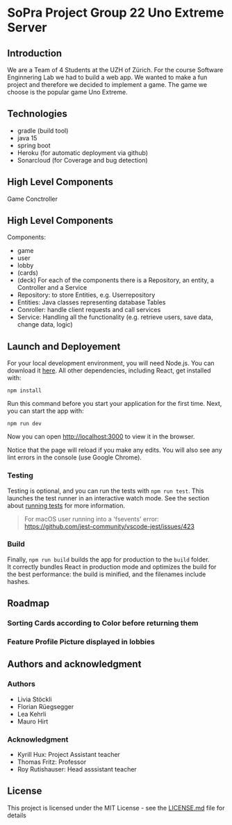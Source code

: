 # SoPra Project Group 22 Uno Extreme Server

## Introduction
We are a Team of 4 Students at the UZH of Zürich.
For the course Software Enginnering Lab we had to build a web app.
We wanted to make a fun project and therefore we decided to implement a game.
The game we choose is the popular game Uno Extreme.

## Technologies
- gradle (build tool)
- java 15 
- spring boot
- Heroku (for automatic deployment via github)
- Sonarcloud (for Coverage and bug detection)
## High Level Components
Game Conctroller

## High Level Components
Components:
- game 
- user
- lobby 
- (cards)
- (deck)
For each of the components there is a Repository, an entity, a Controller and a Service
- Repository: to store Entities, e.g. Userrepository
- Entities: Java classes representing database Tables
- Conroller: handle client requests and call services
- Service: Handling all the functionality (e.g. retrieve users, save data, change data, logic)


## Launch and Deployement
For your local development environment, you will need Node.js. You can download it [here](https://nodejs.org). All other dependencies, including React, get installed with:

```npm install```

Run this command before you start your application for the first time. Next, you can start the app with:

```npm run dev```

Now you can open [http://localhost:3000](http://localhost:3000) to view it in the browser.

Notice that the page will reload if you make any edits. You will also see any lint errors in the console (use Google Chrome).

### Testing
Testing is optional, and you can run the tests with `npm run test`.
This launches the test runner in an interactive watch mode. See the section about [running tests](https://facebook.github.io/create-react-app/docs/running-tests) for more information.

> For macOS user running into a 'fsevents' error: https://github.com/jest-community/vscode-jest/issues/423

### Build
Finally, `npm run build` builds the app for production to the `build` folder.<br>
It correctly bundles React in production mode and optimizes the build for the best performance: the build is minified, and the filenames include hashes.<br>



## Roadmap
### Sorting Cards according to Color before returning them
### Feature Profile Picture displayed in lobbies



## Authors and acknowledgment
### Authors
- Livia Stöckli
- Florian Rüegsegger
- Lea Kehrli
- Mauro Hirt

### Acknowledgment
- Kyrill Hux: Project Assistant teacher
- Thomas Fritz: Professor
- Roy Rutishauser: Head asssistant teacher
## License
This project is licensed under the MIT License - see the [LICENSE.md](LICENSE.md) file for details

